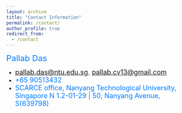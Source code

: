 ```yaml
---
layout: archive
title: "Contact Information"
permalink: /contact/
author_profile: true
redirect_from:
  - /contact
---
```


<span style="font-size: 22px; color: #007bff;"> Pallab Das</span>
- <span style="font-size: 18px; color: #007bff;"> pallab.das@ntu.edu.sg, pallab.cv13@gmail.com</span>
- <span style="font-size: 18px; color: #007bff;"> +65 90513432</span>
- <span style="font-size: 18px; color: #007bff;"> SCARCE office, Nanyang Technological University, Singapore N 1.2-01-29 | 50, Nanyang Avenue, S(639798)  </span>
